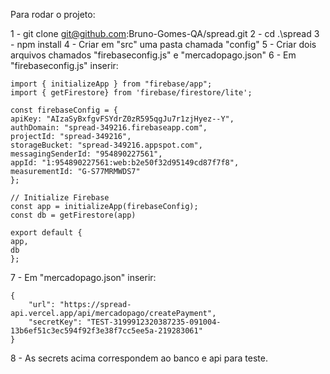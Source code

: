 Para rodar o projeto:

1 - git clone git@github.com:Bruno-Gomes-QA/spread.git
2 - cd .\spread
3 - npm install
4 - Criar em "src" uma pasta chamada "config"
5 - Criar dois arquivos chamados "firebaseconfig.js" e "mercadopago.json"
6 - Em "firebaseconfig.js" inserir:

    import { initializeApp } from "firebase/app";
    import { getFirestore} from 'firebase/firestore/lite';

    const firebaseConfig = {
    apiKey: "AIzaSyBxfgvFSYdrZ0zR595qgJu7r1zjHyez--Y",
    authDomain: "spread-349216.firebaseapp.com",
    projectId: "spread-349216",
    storageBucket: "spread-349216.appspot.com",
    messagingSenderId: "954890227561",
    appId: "1:954890227561:web:b2e50f32d95149cd87f7f8",
    measurementId: "G-S77MRMWDS7"
    };

    // Initialize Firebase
    const app = initializeApp(firebaseConfig);
    const db = getFirestore(app)

    export default {
    app,
    db
    };

7 - Em "mercadopago.json" inserir:

    {
        "url": "https://spread-api.vercel.app/api/mercadopago/createPayment",
        "secretKey": "TEST-3199912320387235-091004-13b6ef51c3ec594f92f3e38f7cc5ee5a-219283061"
    }

8 - As secrets acima correspondem ao banco e api para teste.
